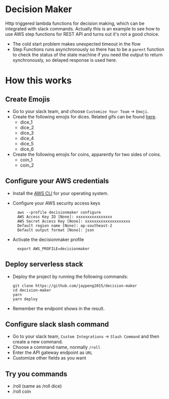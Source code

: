 # Decision Maker
Http triggered lambda functions for decision making, which can be integrated with slack commands.
Actually this is an example to see how to use AWS step functions for REST API and turns out it's not a good choice.

 - The cold start problem makes unexpected timeout in the flow
 - Step Functions runs asynchronously so there has to be a `parent` function to check the status of the state machine if you need the output to return synchronously, so delayed response is used here.

# How this works

## Create Emojis
  - Go to your slack team, and choose `Customize Your Team` -> `Emoji`.
  - Create the following emojis for dices. Related gifs can be found [here](http://www.xiazaizhijia.com/rjjc/100199.html).
    - dice_1
    - dice_2
    - dice_3
    - dice_4
    - dice_5
    - dice_6
  - Create the following emojis for coins, apparently for two sides of coins.
    - coin_1
    - coin_2

## Configure your AWS credentials
  - Install the [AWS CLI](http://docs.aws.amazon.com/cli/latest/userguide/installing.html) for your operating system.
  - Configure your AWS security access keys

    ```
      aws --profile decisionmaker configure
      AWS Access Key ID [None]: xxxxxxxxxxxxxxxx
      AWS Secret Access Key [None]: xxxxxxxxxxxxxxxxxxxx
      Default region name [None]: ap-southeast-2
      Default output format [None]: json
    ```

  - Activate the decisionmaker profile

    ```
      export AWS_PROFILE=decisionmaker
    ```

## Deploy serverless stack
   - Deploy the project by running the following commands:
    
      ```
      git clone https://github.com/jaypeng2015/decision-maker
      cd decision-maker
      yarn
      yarn deploy
      ```
      
   - Remember the endpoint shows in the result.
    
## Configure slack slash command
  - Go to your slack team, `Custom Integrations` -> `Slash Command` and then create a new command.
  - Choose a command name, normally `/roll`
  - Enter the API gateway endpoint as `URL`
  - Customize other fields as you want

## Try you commands
  - /roll (same as /roll dice)
  - /roll coin
